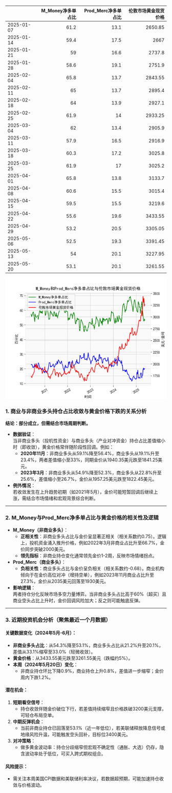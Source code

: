 |            |   M_Money净多单占比 |   Prod_Merc净多单占比 |   伦敦市场黄金现货价格 |
|:-----------|--------------------:|----------------------:|-----------------------:|
| 2025-01-07 |                61.2 |                  13.1 |                2650.85 |
| 2025-01-14 |                59.4 |                  17.5 |                2667    |
| 2025-01-21 |                59   |                  16.6 |                2737.8  |
| 2025-01-28 |                58.6 |                  19.1 |                2751.9  |
| 2025-02-04 |                65.8 |                  13.7 |                2843.55 |
| 2025-02-11 |                65   |                  13.7 |                2895.4  |
| 2025-02-18 |                64   |                  13.9 |                2927.1  |
| 2025-02-25 |                61.9 |                  14   |                2933.25 |
| 2025-03-04 |                62   |                  13.4 |                2905.9  |
| 2025-03-11 |                57.9 |                  16.5 |                2916.9  |
| 2025-03-18 |                60.3 |                  17.2 |                3025.8  |
| 2025-03-25 |                61.9 |                  17   |                3025.2  |
| 2025-04-01 |                65.8 |                  13.8 |                3133.7  |
| 2025-04-08 |                60.6 |                  15.5 |                3015.4  |
| 2025-04-15 |                59.5 |                  15.5 |                3219.6  |
| 2025-04-22 |                55.6 |                  19.6 |                3433.55 |
| 2025-04-29 |                53.2 |                  20.5 |                3305.05 |
| 2025-05-06 |                52.5 |                  19.3 |                3391.45 |
| 2025-05-13 |                54   |                  20.1 |                3227.95 |
| 2025-05-20 |                53.1 |                  20.1 |                3261.55 |

![图](CFTC_gold.png)



### 1. 商业与非商业多头持仓占比收敛与黄金价格下跌的关系分析  
**结论：部分成立，但需结合市场周期判断。**  
- **数据验证**：  
  当非商业多头（投机性资金）与商业多头（产业对冲资金）持仓占比差值缩小时（即收敛），黄金价格常伴随阶段性回调。例如：  
  - **2020年11月**：非商业多头从59.1%降至56.4%，商业多头从19.1%升至23.4%，两者差值缩小至33%，同期金价从1940.35美元跌至1841.25美元。  
  - **2023年3月**：非商业多头从54.9%降至52.3%，商业多头从22.8%升至25.6%，差值缩小至26.7%，金价从1957.25美元跌至1822.45美元。  
- **例外情况**：  
  若收敛发生在上升趋势初期（如2021年5月），金价可能短暂回调后继续上涨，需结合市场情绪和宏观背景综合判断。

---

### 2. M_Money与Prod_Merc净多单占比与黄金价格的相关性及逻辑  
- **M_Money（非商业多头）**：  
  - **正相关性**：非商业多头占比与金价呈显著正相关（相关系数约0.75）。逻辑上，投机资金涌入推升价格，例如2022年3月非商业占比升至66.7%，金价同步突破2000美元。  
  - **领先指标**：非商业持仓变化通常领先金价1-2周，反映市场情绪拐点。  
- **Prod_Merc（商业多头）**：  
  - **负相关性**：商业多头占比与金价呈负相关（相关系数约-0.68）。商业机构倾向于在金价高位对冲（增持空单），例如2023年11月商业占比升至27.3%，金价从2035美元回落至1930美元。  
- **影响逻辑**：  
  两者持仓分化反映市场多空力量博弈。当非商业多头占比高于60%（超买）且商业空头占比上升时，金价回调风险加大；反之则可能触底反弹。

---

### 3. 近期投资机会分析（聚焦最近一个月数据）  
#### **关键数据变化（2024年5月-6月）**：  
- **非商业多头占比**：从54.3%降至53.1%，商业多头占比从21.2%升至20.1%，差值从33.1%缩窄至33.0%（轻微收敛）。  
- **黄金价格**：从3433.55美元跌至3261.55美元（跌幅约5%）。  
- **本周（2024年5月20日）变化**：  
  - 非商业持仓环比下降0.9%，商业持仓上升0.8%，差值进一步缩窄；金价周内下跌1.2%。  

#### **潜在机会**：  
1. **短期看空信号**：  
   - 持仓收敛伴随金价破位下行，若差值持续缩窄且价格跌破3200美元支撑，可轻仓布局空单。  
2. **中期反弹机会**：  
   - 当前非商业持仓已回落至53.1%（近一年低位），若美联储释放降息信号或地缘风险升温，可能触发空头回补，目标位3400美元。  
3. **对冲策略**：  
   - 做多黄金波动率：持仓分歧缩窄但宏观不确定性（通胀、大选）仍存，隐含波动率处于低位，可买入跨式期权组合。  

#### **风险提示**：  
- 需关注本周美国CPI数据和美联储利率决议，若数据超预期，可能加速持仓收敛与价格波动。